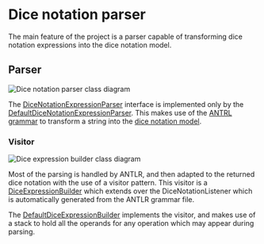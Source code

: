 # Dice notation parser

The main feature of the project is a parser capable of transforming dice notation expressions into the dice notation model.

## Parser

![Dice notation parser class diagram][dice_notation_parser-class_diagram]

The [DiceNotationExpressionParser][dice_notation_parser] interface is implemented only by the [DefaultDiceNotationExpressionParser][default_dice_notation_parser]. This makes use of the [ANTRL grammar][grammar-doc] to transform a string into the [dice notation model][dice_notation_model-doc].

### Visitor

![Dice expression builder class diagram][dice_expression_builder-class_diagram]

Most of the parsing is handled by ANTLR, and then adapted to the returned dice notation with the use of a visitor pattern. This visitor is a [DiceExpressionBuilder][dice_expression_buider] which extends over the DiceNotationListener which is automatically generated from the ANTLR grammar file.

The [DefaultDiceExpressionBuilder][default_dice_expression_buider] implements the visitor, and makes use of  a stack to hold all the operands for any operation which may appear during parsing.

[dice_notation_parser]: ./apidocs/com/bernardomg/tabletop/dice/parser/DiceNotationExpressionParser.html
[default_dice_notation_parser]: ./apidocs/com/bernardomg/tabletop/dice/parser/DefaultDiceNotationExpressionParser.html
[dice_expression_buider]: ./apidocs/com/bernardomg/tabletop/dice/parser/listener/DiceExpressionBuilder.html
[default_dice_expression_buider]: ./apidocs/com/bernardomg/tabletop/dice/parser/listener/DefaultDiceExpressionBuilder.html

[dice_notation_parser-class_diagram]: ./images/dice_notation_parser_class_diagram.png
[dice_expression_builder-class_diagram]: ./images/dice_expression_builder_class_diagram.png

[grammar-doc]: ./grammar.html
[dice_notation_model-doc]: ./notation.html